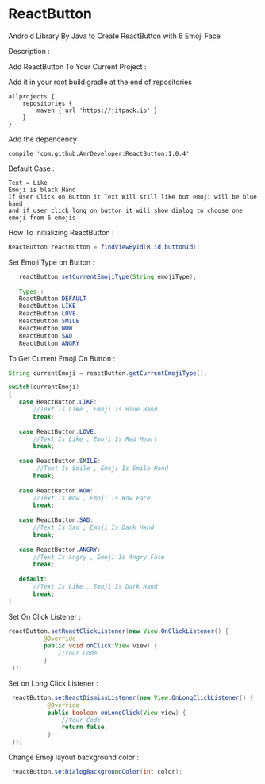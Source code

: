 # ReactButton
Android Library By Java to Create ReactButton with 6 Emoji Face 

Description :

Add ReactButton To Your Current Project :

Add it in your root build.gradle at the end of repositories
    
    allprojects {
        repositories {
			maven { url 'https://jitpack.io' }
		}
	}
    
             
Add the dependency      

    compile 'com.github.AmrDeveloper:ReactButton:1.0.4'
            
Default Case :

    Text = Like 
    Emoji is black Hand
    If User Click on Button it Text Will still like but emoji will be blue hand
    and if user click long on button it will show dialog to choose one emoji from 6 emojis

How To Initializing ReactButton :

```java
ReactButton reactButton = findViewById(R.id.buttonId);
```

Set Emoji Type on Button :

```java
   reactButton.setCurrentEmojiType(String emojiType);
   
   Types : 
   ReactButton.DEFAULT
   ReactButton.LIKE
   ReactButton.LOVE
   ReactButton.SMILE
   ReactButton.WOW
   ReactButton.SAD
   ReactButton.ANGRY
```

To Get Current Emoji On Button :

```java
String currentEmoji = reactButton.getCurrentEmojiType();

switch(currentEmoji)
{
   case ReactButton.LIKE:
       //Text Is Like , Emoji Is Blue Hand
       break;
       
   case ReactButton.LOVE:
       //Text Is Like , Emoji Is Red Heart
       break;
       
   case ReactButton.SMILE:
        //Text Is Smile , Emoji Is Smile Hand
       break;
       
   case ReactButton.WOW:
       //Text Is Wow , Emoji Is Wow Face
       break;
       
   case ReactButton.SAD:
       //Text Is Sad , Emoji Is Dark Hand
       break;
       
   case ReactButton.ANGRY:
       //Text Is Angry , Emoji Is Angry Face
       break; 
       
   default:
       //Text Is Like , Emoji Is Dark Hand
       break;
}
```

Set On Click Listener :

  ```java
  reactButton.setReactClickListener(new View.OnClickListener() {
            @Override
            public void onClick(View view) {
                //Your Code
            }
   });
   ```

Set on Long Click Listener :

 ```java
  reactButton.setReactDismissListener(new View.OnLongClickListener() {
            @Override
            public boolean onLongClick(View view) {
                //Your Code
                return false;
            }
  });
  ```
  
Change Emoji layout background color :
 ```java
  reactButton.setDialogBackgroundColor(int color);
  ```
